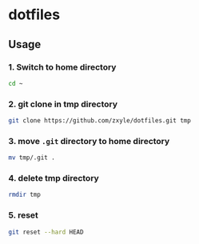 # dotfiles

## Usage

### 1. Switch to home directory
```bash
cd ~
```

### 2. git clone in tmp directory 
```bash
git clone https://github.com/zxyle/dotfiles.git tmp
```

### 3. move `.git` directory to home directory
```bash
mv tmp/.git .
```

### 4. delete tmp directory
```bash
rmdir tmp
```

### 5. reset
```bash
git reset --hard HEAD
```
